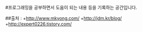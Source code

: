 #프로그래밍을 공부하면서 도움이 되는 내용 등을 기록하는 공간입니다.

##출처 :
+http://www.mkyong.com/
+http://jdm.kr/blog/
+http://expert0226.tistory.com/
